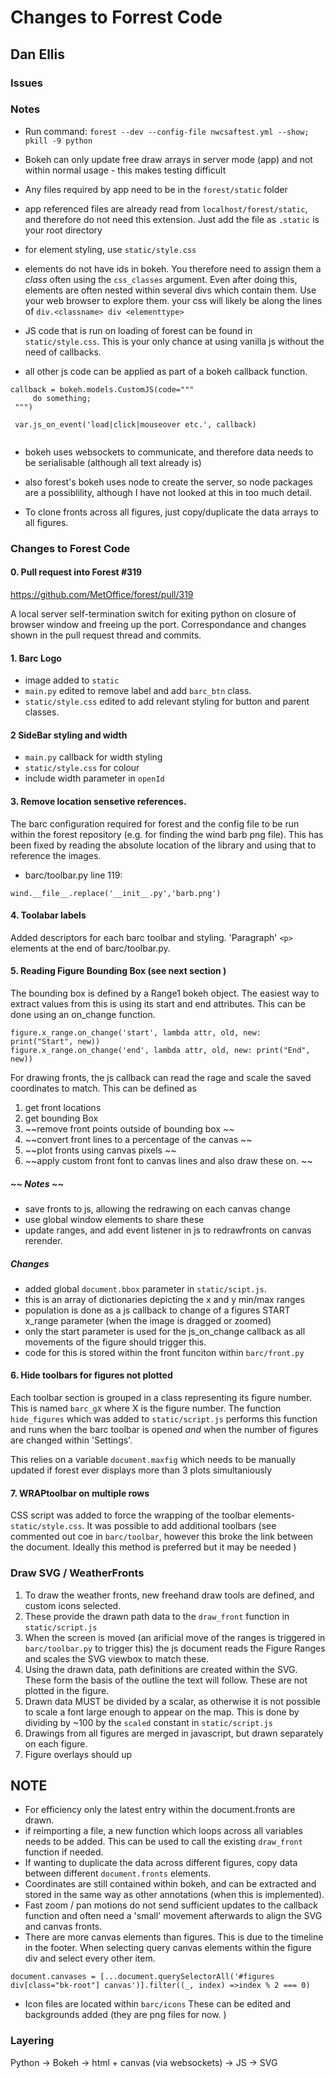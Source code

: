 # Changes to Forrest Code 
## Dan Ellis 

### Issues


### Notes 
- Run command: `forest --dev --config-file nwcsaftest.yml --show; pkill -9 python
`
- Bokeh can only update free draw arrays in server mode (app) and not within normal usage - this makes testing difficult

- Any files required by app need to be in the `forest/static` folder

- app referenced files are already read from `localhost/forest/static`, and therefore do not need this extension. Just add the file as `.static` is your root directory

- for element styling, use `static/style.css`

- elements do not have ids in bokeh. You therefore need to assign them a *class* often using the `css_classes` argument. Even after doing this, elements are often nested within several divs which contain them. Use your web browser to explore them. your css will likely be along the lines of `div.<classname> div <elementtype>`

- JS code that is run on loading of forest can be found in `static/style.css`. This is your only chance at using vanilla js without the need of callbacks. 

- all other js code can be applied as part of a bokeh callback function.

```
callback = bokeh.models.CustomJS(code="""
     do something;
 """)
 
 var.js_on_event('load|click|mouseover etc.', callback)
 
 ```
 
 - bokeh uses websockets to communicate, and therefore data needs to be serialisable (although all text already is)
 
 - also forest's bokeh uses node to create the server, so node packages are a possiblility, although I have not looked at this in too much detail. 
 
 - To clone fronts across all figures, just copy/duplicate the data arrays to all figures.
 
 
 
### Changes to Forest Code
 
#### 0. Pull request into Forest #319
https://github.com/MetOffice/forest/pull/319

A local server self-termination switch for exiting python on closure of browser window and freeing up the port. 
Correspondance and changes shown in the pull request thread and commits. 
 
#### 1. Barc Logo
 - image added to `static`
 - `main.py` edited to remove label and add `barc_btn` class. 
 - `static/style.css` edited to add relevant styling for button and parent classes. 
 
#### 2 SideBar styling and width 
 - `main.py` callback for width styling
 - `static/style.css` for colour 
 - include width parameter in `openId`
 
#### 3. Remove location sensetive references. 
The barc configuration required for forest and the config file to be run within the forest repository (e.g. for finding the wind barb png file). This has been fixed by reading the absolute location of the library and using that to reference the images. 

- barc/toolbar.py line 119:

 `wind.__file__.replace('__init__.py','barb.png')`
 
#### 4. Toolabar labels 
Added descriptors for each barc toolbar and styling. 'Paragraph' `<p>`  elements at the end of barc/toolbar.py.

#### 5. Reading Figure Bounding Box (see next section )
The bounding box is defined by a Range1 bokeh object. 
The easiest way to extract values from this is using its start and end attributes. This can be done using an on_change function. 
```
figure.x_range.on_change('start', lambda attr, old, new: print("Start", new))
figure.x_range.on_change('end', lambda attr, old, new: print("End", new))
```
For drawing fronts, the js callback can read the rage and scale the saved coordinates to match. This can be defined as 

1. get front locations 
2. get bounding Box
3.  ~~remove front points outside of bounding box  ~~
4.  ~~convert front lines to a percentage of the canvas  ~~
5.  ~~plot fronts using canvas pixels ~~
6.  ~~apply custom front font to canvas lines and also draw these on.  ~~

#####  ~~ Notes  ~~

- save fronts to js, allowing the redrawing on each canvas change 
- use global window elements to share these
- update ranges, and add event listener in js to redrawfronts on canvas rerender.

##### Changes 
- added global `document.bbox` parameter in `static/scipt.js`.
- this is an array of dictionaries depicting the x and y min/max ranges 
- population is done as a js callback to change of a figures START x_range parameter (when the image is dragged or zoomed)
- only the start parameter is used for the js_on_change callback as all movements of the figure should trigger this. 
- code for this is stored within the front funciton within `barc/front.py`

#### 6. Hide toolbars for figures not plotted 
Each toolbar section is grouped in a class representing its figure number. This is named `barc_gX` where X is the figure number. The function `hide_figures` which was added to `static/script.js` performs this function and runs when the barc toolbar is opened *and* when the number of figures are changed within 'Settings'. 

This relies on a variable `document.maxfig` which needs to be manually updated if forest ever displays more than 3 plots simultaniously

#### 7. WRAPtoolbar on multiple rows
CSS script was added to force the wrapping of the toolbar elements- `static/style.css`. It was possible to add additional toolbars (see commented out coe in `barc/toolbar`, however this broke the link between the document. Ideally this method is preferred but it may be needed )

###  Draw SVG / WeatherFronts
1. To draw the weather fronts, new freehand draw tools are defined, and custom icons selected. 
2. These provide the drawn path data to the `draw_front` function in `static/script.js` 
3. When the screen is moved (an arificial move of the ranges is triggered in `barc/toolbar.py` to trigger this) the js document reads the Figure Ranges and scales the SVG viewbox to match these. 
4. Using the drawn data, path definitions are created within the SVG. These form the basis of the outline the text will follow. These are not plotted in the figure.
5. Drawn data MUST be divided by a scalar, as otherwise it is not possible to scale a font large enough to appear on the map. This is done by dividing by ~100 by the `scaled` constant in `static/script.js` 
6. Drawings from all figures are merged in javascript, but drawn separately on each figure. 
7. Figure overlays should up


## NOTE
- For efficiency only the latest entry within the document.fronts are drawn. 
- if reimporting a file, a new function which loops across all variables needs to be added. This can be used to call the existing `draw_front` function if needed. 
- If wanting  to duplicate the data across different figures, copy data between different `document.fronts` elements. 
- Coordinates are still contained within bokeh, and can be extracted and stored in the same way as other annotations (when this is implemented).  
- Fast zoom / pan motions do not send sufficient updates to the callback function and often need a 'small' movement afterwards to align the SVG and canvas fronts. 
- There are more canvas elements than figures. This is due to the timeline in the footer. When selecting query canvas elements within the figure div and select every other item. 
```
document.canvases = [...document.querySelectorAll('#figures div[class="bk-root"] canvas')].filter((_, index) =>index % 2 === 0)
```
- Icon files are located within `barc/icons` These can be edited and backgrounds added (they are png files for now. )
### Layering 

Python -> Bokeh -> html + canvas (via websockets) -> JS -> SVG 

